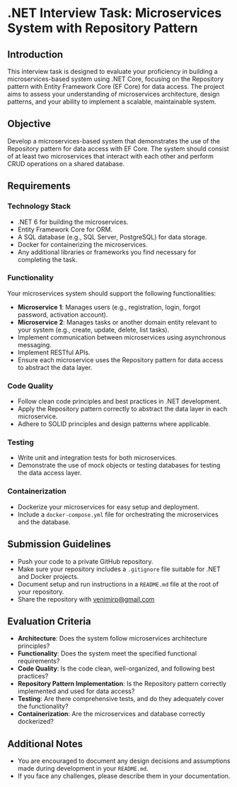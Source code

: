 # .NET Interview Task: Microservices System with Repository Pattern

## Introduction

This interview task is designed to evaluate your proficiency in building a microservices-based system using .NET Core, focusing on the Repository pattern with Entity Framework Core (EF Core) for data access. The project aims to assess your understanding of microservices architecture, design patterns, and your ability to implement a scalable, maintainable system.

## Objective

Develop a microservices-based system that demonstrates the use of the Repository pattern for data access with EF Core. The system should consist of at least two microservices that interact with each other and perform CRUD operations on a shared database.

## Requirements

### Technology Stack

- .NET 6 for building the microservices.
- Entity Framework Core for ORM.
- A SQL database (e.g., SQL Server, PostgreSQL) for data storage.
- Docker for containerizing the microservices.
- Any additional libraries or frameworks you find necessary for completing the task.

### Functionality

Your microservices system should support the following functionalities:

- **Microservice 1**: Manages users (e.g., registration, login, forgot password, activation account).
- **Microservice 2**: Manages tasks or another domain entity relevant to your system (e.g., create, update, delete, list tasks).
- Implement communication between microservices using asynchronous messaging.
- Implement RESTful APIs.
- Ensure each microservice uses the Repository pattern for data access to abstract the data layer.

### Code Quality

- Follow clean code principles and best practices in .NET development.
- Apply the Repository pattern correctly to abstract the data layer in each microservice.
- Adhere to SOLID principles and design patterns where applicable.

### Testing

- Write unit and integration tests for both microservices.
- Demonstrate the use of mock objects or testing databases for testing the data access layer.

### Containerization

- Dockerize your microservices for easy setup and deployment.
- Include a `docker-compose.yml` file for orchestrating the microservices and the database.

## Submission Guidelines

- Push your code to a private GitHub repository.
- Make sure your repository includes a `.gitignore` file suitable for .NET and Docker projects.
- Document setup and run instructions in a `README.md` file at the root of your repository.
- Share the repository with venimirp@gmail.com

## Evaluation Criteria

- **Architecture**: Does the system follow microservices architecture principles?
- **Functionality**: Does the system meet the specified functional requirements?
- **Code Quality**: Is the code clean, well-organized, and following best practices?
- **Repository Pattern Implementation**: Is the Repository pattern correctly implemented and used for data access?
- **Testing**: Are there comprehensive tests, and do they adequately cover the functionality?
- **Containerization**: Are the microservices and database correctly dockerized?

## Additional Notes

- You are encouraged to document any design decisions and assumptions made during development in your `README.md`.
- If you face any challenges, please describe them in your documentation.

